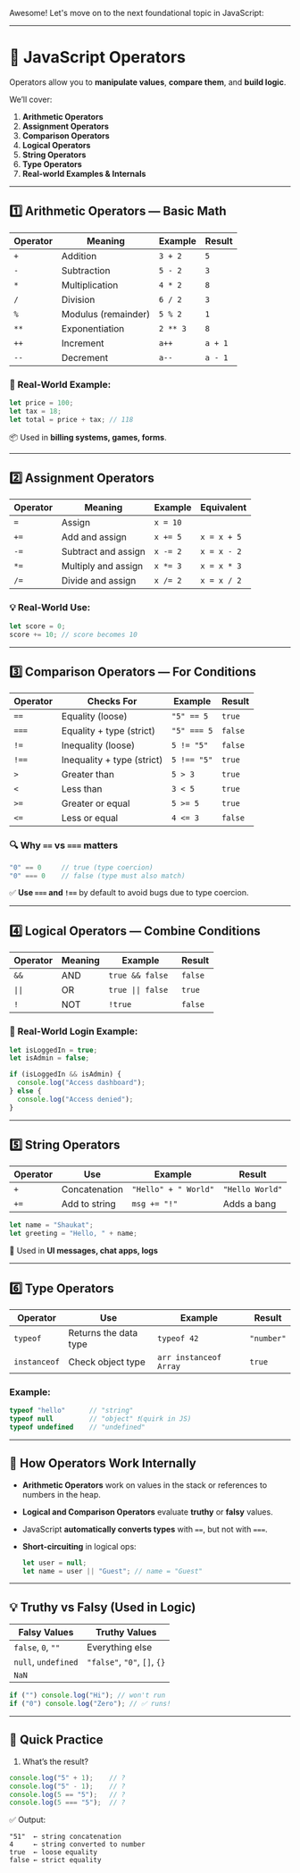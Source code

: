 Awesome! Let's move on to the next foundational topic in JavaScript:

---

# 🔢 JavaScript Operators

Operators allow you to **manipulate values**, **compare them**, and **build logic**.

We’ll cover:

1. **Arithmetic Operators**
2. **Assignment Operators**
3. **Comparison Operators**
4. **Logical Operators**
5. **String Operators**
6. **Type Operators**
7. **Real-world Examples & Internals**

---

## 1️⃣ Arithmetic Operators — Basic Math

| Operator | Meaning             | Example  | Result  |
| -------- | ------------------- | -------- | ------- |
| `+`      | Addition            | `3 + 2`  | `5`     |
| `-`      | Subtraction         | `5 - 2`  | `3`     |
| `*`      | Multiplication      | `4 * 2`  | `8`     |
| `/`      | Division            | `6 / 2`  | `3`     |
| `%`      | Modulus (remainder) | `5 % 2`  | `1`     |
| `**`     | Exponentiation      | `2 ** 3` | `8`     |
| `++`     | Increment           | `a++`    | `a + 1` |
| `--`     | Decrement           | `a--`    | `a - 1` |

### 🧠 Real-World Example:

```javascript
let price = 100;
let tax = 18;
let total = price + tax; // 118
```

📦 Used in **billing systems, games, forms**.

---

## 2️⃣ Assignment Operators

| Operator | Meaning             | Example  | Equivalent  |
| -------- | ------------------- | -------- | ----------- |
| `=`      | Assign              | `x = 10` |             |
| `+=`     | Add and assign      | `x += 5` | `x = x + 5` |
| `-=`     | Subtract and assign | `x -= 2` | `x = x - 2` |
| `*=`     | Multiply and assign | `x *= 3` | `x = x * 3` |
| `/=`     | Divide and assign   | `x /= 2` | `x = x / 2` |

### 💡 Real-World Use:

```javascript
let score = 0;
score += 10; // score becomes 10
```

---

## 3️⃣ Comparison Operators — For Conditions

| Operator | Checks For                 | Example     | Result  |
| -------- | -------------------------- | ----------- | ------- |
| `==`     | Equality (loose)           | `"5" == 5`  | `true`  |
| `===`    | Equality + type (strict)   | `"5" === 5` | `false` |
| `!=`     | Inequality (loose)         | `5 != "5"`  | `false` |
| `!==`    | Inequality + type (strict) | `5 !== "5"` | `true`  |
| `>`      | Greater than               | `5 > 3`     | `true`  |
| `<`      | Less than                  | `3 < 5`     | `true`  |
| `>=`     | Greater or equal           | `5 >= 5`    | `true`  |
| `<=`     | Less or equal              | `4 <= 3`    | `false` |

### 🔍 Why `==` vs `===` matters

```javascript
"0" == 0     // true (type coercion)
"0" === 0    // false (type must also match)
```

✅ **Use `===` and `!==`** by default to avoid bugs due to type coercion.

---

## 4️⃣ Logical Operators — Combine Conditions

| Operator | Meaning | Example         | Result  | 
| -------- | ------- | --------------- | ------- |
| `&&`     | AND     | `true && false` | `false` |
| `\|\|` |   OR    | `true \|\| false `| `true` |
| `!`      | NOT     | `!true`         | `false` |

### 🧠 Real-World Login Example:

```javascript
let isLoggedIn = true;
let isAdmin = false;

if (isLoggedIn && isAdmin) {
  console.log("Access dashboard");
} else {
  console.log("Access denied");
}
```

---

## 5️⃣ String Operators

| Operator | Use           | Example              | Result          |
| -------- | ------------- | -------------------- | --------------- |
| `+`      | Concatenation | `"Hello" + " World"` | `"Hello World"` |
| `+=`     | Add to string | `msg += "!"`         | Adds a bang     |

```javascript
let name = "Shaukat";
let greeting = "Hello, " + name;
```

🧰 Used in **UI messages, chat apps, logs**

---

## 6️⃣ Type Operators

| Operator     | Use                   | Example                | Result     |
| ------------ | --------------------- | ---------------------- | ---------- |
| `typeof`     | Returns the data type | `typeof 42`            | `"number"` |
| `instanceof` | Check object type     | `arr instanceof Array` | `true`     |

### Example:

```javascript
typeof "hello"      // "string"
typeof null         // "object" ❗(quirk in JS)
typeof undefined    // "undefined"
```

---

## 🧠 How Operators Work Internally

* **Arithmetic Operators** work on values in the stack or references to numbers in the heap.
* **Logical and Comparison Operators** evaluate **truthy** or **falsy** values.
* JavaScript **automatically converts types** with `==`, but not with `===`.
* **Short-circuiting** in logical ops:

  ```javascript
  let user = null;
  let name = user || "Guest"; // name = "Guest"
  ```

---

## 💡 Truthy vs Falsy (Used in Logic)

| Falsy Values        | Truthy Values                |
| ------------------- | ---------------------------- |
| `false`, `0`, `""`  | Everything else              |
| `null`, `undefined` | `"false"`, `"0"`, `[]`, `{}` |
| `NaN`               |                              |

```javascript
if ("") console.log("Hi"); // won't run
if ("0") console.log("Zero"); // ✅ runs!
```

---

## 🧪 Quick Practice

1. What’s the result?

```javascript
console.log("5" + 1);    // ?
console.log("5" - 1);    // ?
console.log(5 == "5");   // ?
console.log(5 === "5");  // ?
```

✅ Output:

```
"51"  ← string concatenation
4     ← string converted to number
true  ← loose equality
false ← strict equality
```

